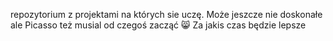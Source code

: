repozytorium z projektami na których sie uczę.
Może jeszcze nie doskonałe ale Picasso też musial od czegoś zacząć 😸
Za jakis czas będzie lepsze 
